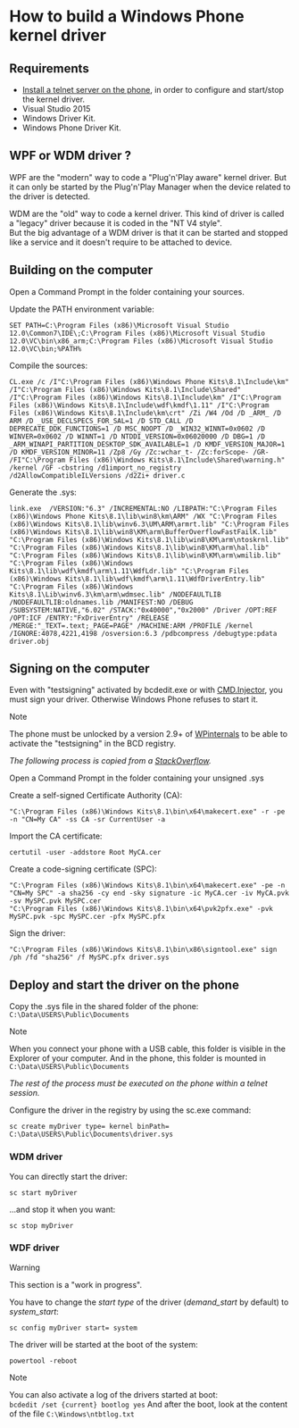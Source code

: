 # How to build a Windows Phone kernel driver

## Requirements

- [Install a telnet server on the phone](../telnetOverUsb/README.md), in order to configure and start/stop the kernel driver.
- Visual Studio 2015
- Windows Driver Kit.
- Windows Phone Driver Kit. 

## WPF or WDM driver ?

WPF are the "modern" way to code a "Plug'n'Play aware" kernel driver. But it can only be started by the Plug'n'Play Manager when the device related to the driver is detected.    

WDM are the "old" way to code a kernel driver. This kind of driver is called a "legacy" driver because it is coded in the "NT V4 style".  
But the big advantage of a WDM driver is that it can be started and stopped like a service and it doesn't require to be attached to device.  

## Building on the computer

Open a Command Prompt in the folder containing your sources.  

Update the PATH environment variable:  
```
SET PATH=C:\Program Files (x86)\Microsoft Visual Studio 12.0\Common7\IDE\;C:\Program Files (x86)\Microsoft Visual Studio 12.0\VC\bin\x86_arm;C:\Program Files (x86)\Microsoft Visual Studio 12.0\VC\bin;%PATH%
```

Compile the sources:  
```
CL.exe /c /I"C:\Program Files (x86)\Windows Phone Kits\8.1\Include\km" /I"C:\Program Files (x86)\Windows Kits\8.1\Include\Shared" /I"C:\Program Files (x86)\Windows Kits\8.1\Include\km" /I"C:\Program Files (x86)\Windows Kits\8.1\Include\wdf\kmdf\1.11" /I"C:\Program Files (x86)\Windows Kits\8.1\Include\km\crt" /Zi /W4 /Od /D _ARM_ /D ARM /D _USE_DECLSPECS_FOR_SAL=1 /D STD_CALL /D DEPRECATE_DDK_FUNCTIONS=1 /D MSC_NOOPT /D _WIN32_WINNT=0x0602 /D WINVER=0x0602 /D WINNT=1 /D NTDDI_VERSION=0x06020000 /D DBG=1 /D _ARM_WINAPI_PARTITION_DESKTOP_SDK_AVAILABLE=1 /D KMDF_VERSION_MAJOR=1 /D KMDF_VERSION_MINOR=11 /Zp8 /Gy /Zc:wchar_t- /Zc:forScope- /GR- /FI"C:\Program Files (x86)\Windows Kits\8.1\Include\Shared\warning.h" /kernel /GF -cbstring /d1import_no_registry /d2AllowCompatibleILVersions /d2Zi+ driver.c
```

Generate the .sys:  
```
link.exe  /VERSION:"6.3" /INCREMENTAL:NO /LIBPATH:"C:\Program Files (x86)\Windows Phone Kits\8.1\lib\win8\km\ARM" /WX "C:\Program Files (x86)\Windows Kits\8.1\lib\winv6.3\UM\ARM\armrt.lib" "C:\Program Files (x86)\Windows Kits\8.1\lib\win8\KM\arm\BufferOverflowFastFailK.lib" "C:\Program Files (x86)\Windows Kits\8.1\lib\win8\KM\arm\ntoskrnl.lib" "C:\Program Files (x86)\Windows Kits\8.1\lib\win8\KM\arm\hal.lib" "C:\Program Files (x86)\Windows Kits\8.1\lib\win8\KM\arm\wmilib.lib" "C:\Program Files (x86)\Windows Kits\8.1\lib\wdf\kmdf\arm\1.11\WdfLdr.lib" "C:\Program Files (x86)\Windows Kits\8.1\lib\wdf\kmdf\arm\1.11\WdfDriverEntry.lib" "C:\Program Files (x86)\Windows Kits\8.1\Lib\winv6.3\km\arm\wdmsec.lib" /NODEFAULTLIB /NODEFAULTLIB:oldnames.lib /MANIFEST:NO /DEBUG /SUBSYSTEM:NATIVE,"6.02" /STACK:"0x40000","0x2000" /Driver /OPT:REF /OPT:ICF /ENTRY:"FxDriverEntry" /RELEASE  /MERGE:"_TEXT=.text;_PAGE=PAGE" /MACHINE:ARM /PROFILE /kernel /IGNORE:4078,4221,4198 /osversion:6.3 /pdbcompress /debugtype:pdata driver.obj
```

## Signing on the computer

Even with "testsigning" activated by bcdedit.exe or with [CMD.Injector](https://github.com/fadilfadz01/CMD.Injector_WP8), you must sign your driver. Otherwise Windows Phone refuses to start it.  

> [!NOTE]
> The phone must be unlocked by a version 2.9+ of [WPinternals](https://github.com/ReneLergner/WPinternals) to be able to activate the "testsigning" in the BCD registry.  

_The following process is copied from a [StackOverflow](https://stackoverflow.com/a/201277)._  

Open a Command Prompt in the folder containing your unsigned .sys  

Create a self-signed Certificate Authority (CA):  
```
"C:\Program Files (x86)\Windows Kits\8.1\bin\x64\makecert.exe" -r -pe -n "CN=My CA" -ss CA -sr CurrentUser -a 
```

Import the CA certificate:  
```
certutil -user -addstore Root MyCA.cer
```

Create a code-signing certificate (SPC):  
```
"C:\Program Files (x86)\Windows Kits\8.1\bin\x64\makecert.exe" -pe -n "CN=My SPC" -a sha256 -cy end -sky signature -ic MyCA.cer -iv MyCA.pvk -sv MySPC.pvk MySPC.cer
"C:\Program Files (x86)\Windows Kits\8.1\bin\x64\pvk2pfx.exe" -pvk MySPC.pvk -spc MySPC.cer -pfx MySPC.pfx
```

Sign the driver:  
```
"C:\Program Files (x86)\Windows Kits\8.1\bin\x86\signtool.exe" sign /ph /fd "sha256" /f MySPC.pfx driver.sys
```

## Deploy and start the driver on the phone

Copy the .sys file in the shared folder of the phone: `C:\Data\USERS\Public\Documents`  
> [!NOTE]
> When you connect your phone with a USB cable, this folder is visible in the Explorer of your computer. And in the phone, this folder is mounted in `C:\Data\USERS\Public\Documents` 

_The rest of the process must be executed on the phone within a telnet session._  

Configure the driver in the registry by using the sc.exe command:  
```
sc create myDriver type= kernel binPath= C:\Data\USERS\Public\Documents\driver.sys
```

### WDM driver

You can directly start the driver:  
```
sc start myDriver
```

...and stop it when you want:  
```
sc stop myDriver
```

### WDF driver

> [!WARNING]
> This section is a "work in progress".

You have to change the _start type_ of the driver (_demand\_start_ by default) to _system\_start_:  
```
sc config myDriver start= system
```

The driver will be started at the boot of the system:  
```
powertool -reboot
```

> [!NOTE]
> You can also activate a log of the drivers started at boot:  
> `bcdedit /set {current} bootlog yes`
> And after the boot, look at the content of the file `C:\Windows\ntbtlog.txt`  
